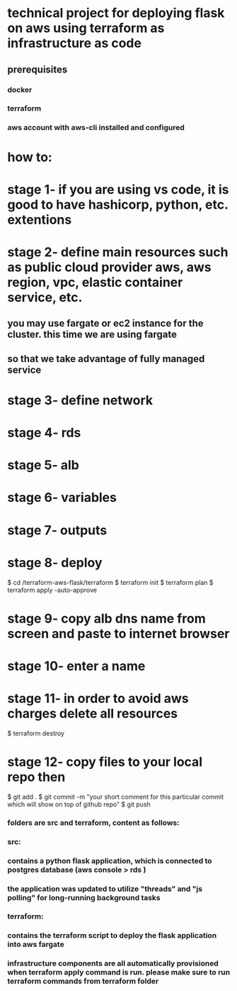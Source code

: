 # technical project for deploying flask on aws using terraform as infrastructure as code

## prerequisites
### docker
### terraform
### aws account with aws-cli installed and configured

# how to:

# stage 1- if you are using vs code, it is good to have hashicorp, python, etc. extentions

# stage 2- define main resources such as public cloud provider aws, aws region, vpc, elastic container service, etc.
## you may use fargate or ec2 instance for the cluster. this time we are using fargate 
## so that we take advantage of fully managed service

# stage 3- define network

# stage 4- rds

# stage 5- alb

# stage 6- variables

# stage 7- outputs

# stage 8- deploy
$ cd /terraform-aws-flask/terraform
$ terraform init
$ terraform plan
$ terraform apply -auto-approve

# stage 9- copy alb dns name from screen and paste to internet browser

# stage 10- enter a name

# stage 11- in order to avoid aws charges delete all resources
$ terraform destroy

# stage 12- copy files to your local repo then
$ git add .
$ git commit -m "your short comment for this particular commit which will show on top of github repo"
$ git push

### folders are src and terraform, content as follows:
### src:
### contains a python flask application, which is connected to postgres database (aws console > rds )
### the application was updated to utilize "threads" and "js polling" for long-running background tasks
### terraform:
### contains the terraform script to deploy the flask application into aws fargate
### infrastructure components are all automatically provisioned when terraform apply command is run. please make sure to run terraform commands from terraform folder

